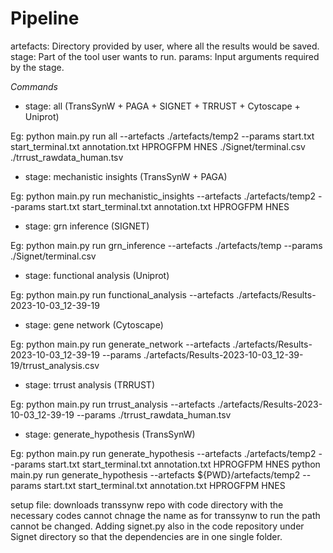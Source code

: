 # Pipeline
artefacts: Directory provided by user, where all the results would be saved.
stage: Part of the tool user wants to run.
params: Input arguments required by the stage.


*Commands*
- stage: all (TransSynW + PAGA + SIGNET + TRRUST + Cytoscape + Uniprot)

Eg: python main.py run all --artefacts ./artefacts/temp2 --params start.txt start_terminal.txt annotation.txt HPROGFPM HNES ./Signet/terminal.csv ./trrust_rawdata_human.tsv

- stage: mechanistic insights (TransSynW + PAGA)

Eg: python main.py run mechanistic_insights --artefacts ./artefacts/temp2 --params start.txt start_terminal.txt annotation.txt HPROGFPM HNES

- stage: grn inference (SIGNET)

Eg: python main.py run grn_inference --artefacts ./artefacts/temp --params ./Signet/terminal.csv

- stage: functional analysis (Uniprot)

Eg: python main.py run functional_analysis --artefacts ./artefacts/Results-2023-10-03_12-39-19

- stage: gene network (Cytoscape)

Eg: python main.py run generate_network --artefacts ./artefacts/Results-2023-10-03_12-39-19 --params ./artefacts/Results-2023-10-03_12-39-19/trrust_analysis.csv

- stage: trrust analysis (TRRUST)

Eg: python main.py run trrust_analysis --artefacts ./artefacts/Results-2023-10-03_12-39-19 --params ./trrust_rawdata_human.tsv 

- stage: generate_hypothesis (TransSynW)

Eg: python main.py run generate_hypothesis --artefacts ./artefacts/temp2 --params start.txt start_terminal.txt annotation.txt HPROGFPM HNES
python main.py run generate_hypothesis --artefacts ${PWD}/artefacts/temp2 --params start.txt start_terminal.txt annotation.txt HPROGFPM HNES

setup file: downloads transsynw repo with code directory with the necessary codes
cannot chnage the name as for transsynw to run the path cannot be changed. Adding signet.py also in the code repository under Signet directory so that the dependencies are in one single folder.
